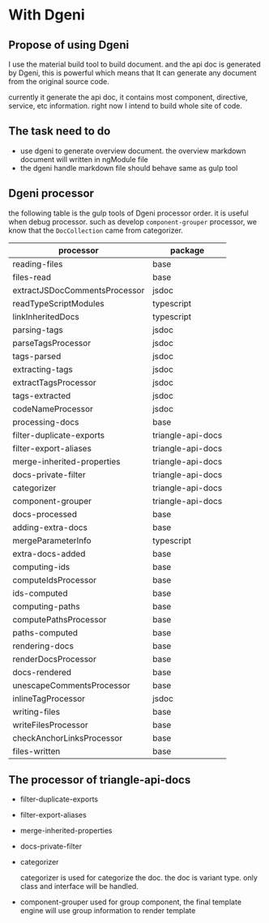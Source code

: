 # With Dgeni

## Propose of using Dgeni
I use the material build tool to build document. and the api doc is generated by Dgeni, this is powerful which means that
It can generate any document from the original source code.

currently it generate the api doc, it contains most component, directive, service, etc information. right now I intend to
build whole site of code.  

## The task need to do
- use dgeni to generate overview document. the overview markdown document will written in ngModule file
- the dgeni handle markdown file should behave same as gulp tool

## Dgeni processor
the following table is the gulp tools of Dgeni processor order. 
it is useful when debug processor. such as develop `component-grouper` processor, we know that the `DocCollection` came 
from categorizer.

| processor                     | package           |
| ----------------------------- | ----------------- |
| reading-files                 | base              |
| files-read                    | base              |
| extractJSDocCommentsProcessor | jsdoc             |
| readTypeScriptModules         | typescript        |
| linkInheritedDocs             | typescript        |
| parsing-tags                  | jsdoc             |
| parseTagsProcessor            | jsdoc             |
| tags-parsed                   | jsdoc             |
| extracting-tags               | jsdoc             |
| extractTagsProcessor          | jsdoc             |
| tags-extracted                | jsdoc             |
| codeNameProcessor             | jsdoc             |
| processing-docs               | base              |
| filter-duplicate-exports      | triangle-api-docs |
| filter-export-aliases         | triangle-api-docs |
| merge-inherited-properties    | triangle-api-docs |
| docs-private-filter           | triangle-api-docs |
| categorizer                   | triangle-api-docs |
| component-grouper             | triangle-api-docs |
| docs-processed                | base              |
| adding-extra-docs             | base              |
| mergeParameterInfo            | typescript        |
| extra-docs-added              | base              |
| computing-ids                 | base              |
| computeIdsProcessor           | base              |
| ids-computed                  | base              |
| computing-paths               | base              |
| computePathsProcessor         | base              |
| paths-computed                | base              |
| rendering-docs                | base              |
| renderDocsProcessor           | base              |
| docs-rendered                 | base              |
| unescapeCommentsProcessor     | base              |
| inlineTagProcessor            | jsdoc             |
| writing-files                 | base              |
| writeFilesProcessor           | base              |
| checkAnchorLinksProcessor     | base              |
| files-written                 | base              |

## The processor of triangle-api-docs

- filter-duplicate-exports 
- filter-export-aliases
- merge-inherited-properties
- docs-private-filter
- categorizer
  
  categorizer is used for categorize the doc. the doc is variant type. only class and interface will be handled.
  
- component-grouper
  used for group component, the final template engine will use group information to render template